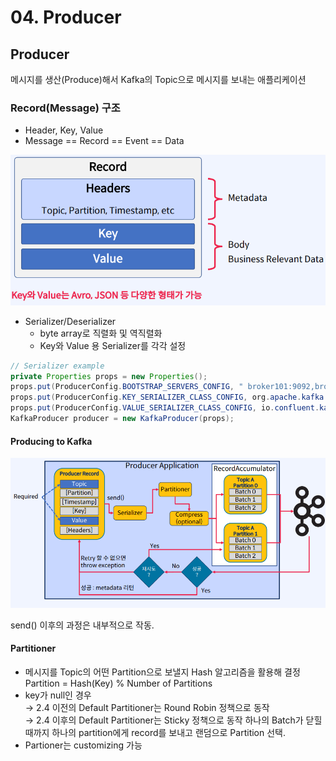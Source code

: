 # 04. Producer

## Producer

메시지를 생산(Produce)해서 Kafka의 Topic으로 메시지를 보내는 애플리케이션

### Record(Message) 구조

* Header, Key, Value
* Message == Record == Event == Data

![](<../../../../.gitbook/assets/image (32) (1) (1).png>)

* Serializer/Deserializer
  * byte array로 직렬화 및 역직렬화
  * Key와 Value 용 Serializer를 각각 설정

```java
// Serializer example
private Properties props = new Properties();
props.put(ProducerConfig.BOOTSTRAP_SERVERS_CONFIG, " broker101:9092,broker102:9092 "); 
props.put(ProducerConfig.KEY_SERIALIZER_CLASS_CONFIG, org.apache.kafka.common.serialization.StringSerializer.class); 
props.put(ProducerConfig.VALUE_SERIALIZER_CLASS_CONFIG, io.confluent.kafka.serializers.KafkaAvroSerializer.class);
KafkaProducer producer = new KafkaProducer(props);
```

#### Producing to Kafka

![](<../../../../.gitbook/assets/image (21) (1) (1) (1).png>)

send() 이후의 과정은 내부적으로 작동.

#### Partitioner

* 메시지를 Topic의 어떤 Partition으로 보낼지 Hash 알고리즘을 활용해 결정\
  Partition = Hash(Key) % Number of Partitions
* key가 null인 경우 \
  → 2.4 이전의 Default Partitioner는 Round Robin 정책으로 동작 \
  → 2.4 이후의 Default Partitioner는 Sticky 정책으로 동작 하나의 Batch가 닫힐 때까지 하나의 partition에게 record를 보내고 랜덤으로 Partition 선택.
* Partioner는 customizing 가능
